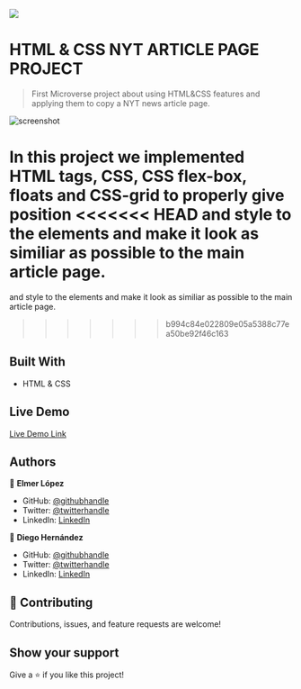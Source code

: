 ![](https://img.shields.io/badge/Microverse-blueviolet)

# HTML & CSS NYT ARTICLE PAGE PROJECT

> First Microverse project about using HTML&CSS features and applying them to copy a NYT news article page.

![screenshot](https://static01.nyt.com/images/2014/03/18/science/space/18cosmos/18cosmos-superJumbo.jpg?quality=90&auto=webp)

In this project we implemented HTML tags, CSS, CSS flex-box, floats and CSS-grid to properly give position
<<<<<<< HEAD
and style to the elements and make it look as similiar as possible to the main article page.
=======
and style to the elements and make it look as similiar as possible to the main article page.

> > > > > > > b994c84e022809e05a5388c77ea50be92f46c163

## Built With

- HTML & CSS

## Live Demo

[Live Demo Link](https://memelopez.github.io/microV-project1/)

## Authors

👤 **Elmer López**

- GitHub: [@githubhandle](https://github.com/memelopez)
- Twitter: [@twitterhandle](https://twitter.com/memelopez10)
- LinkedIn: [LinkedIn](https://www.linkedin.com/in/elmer-lopez-51b187200/)

👤 **Diego Hernández**

- GitHub: [@githubhandle](https://github.com/Diegodsha)
- Twitter: [@twitterhandle](https://twitter.com/diegohdezchimo)
- LinkedIn: [LinkedIn](https://www.linkedin.com/in/diegoshdezaguilar/)

## 🤝 Contributing

Contributions, issues, and feature requests are welcome!

## Show your support

Give a ⭐️ if you like this project!
